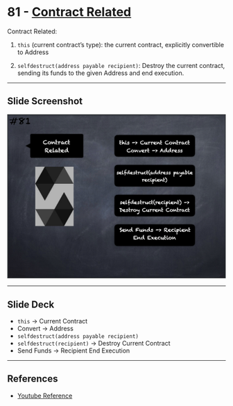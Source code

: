 # 81 - [Contract Related](Contract%20Related.md)
Contract Related:

1. `this` (current contract’s type): the current contract, explicitly convertible to Address
    
2. `selfdestruct(address payable recipient)`: Destroy the current contract, sending its funds to the given Address and end execution.

___
## Slide Screenshot
![081.png](../images/solidity101/081.png)
___
## Slide Deck
- `this` -> Current Contract
- Convert -> Address
- `selfdestruct(address payable recipient)`
- `selfdestruct(recipient)` -> Destroy Current Contract
- Send Funds -> Recipient End Execution
___
## References
- [Youtube Reference](https://www.youtube.com/watch?v=_oN7XuyhoZA)


